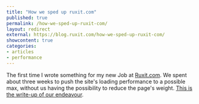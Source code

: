 ```yaml
---
title: "How we sped up ruxit.com"
published: true
permalink: /how-we-sped-up-ruxit-com/
layout: redirect
external: https://blog.ruxit.com/how-we-sped-up-ruxit-com/
showcontent: true
categories:
- articles
- performance
---
```


The first time I wrote something for my new Job at <a href="https://ruxit.com">Ruxit.com</a>. We spent about three weeks to push the site's loading performance to a possible max, without us having the possibility to reduce the page's weight. <a href="https://blog.ruxit.com/how-we-sped-up-ruxit-com/">This is the write-up of our endeavour</a>.
